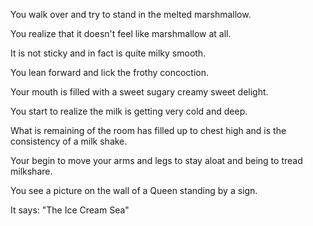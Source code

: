 You walk over and try to stand in the melted marshmallow.

You realize that it doesn't feel like marshmallow at all. 

It is not sticky and in fact is quite milky smooth. 

You lean forward and lick the frothy concoction.

Your mouth is filled with a sweet sugary creamy sweet delight.

You start to realize the milk is getting very cold and deep.

What is remaining of the room has filled up to chest high and is the consistency of a milk shake.

Your begin to move your arms and legs to stay aloat and being to tread milkshare.

You see a picture on the wall of a Queen standing by a sign.

It says: "The Ice Cream Sea"
